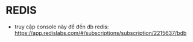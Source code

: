 # REDIS
- truy cập console này để đến db redis: https://app.redislabs.com/#/subscriptions/subscription/2215637/bdb
